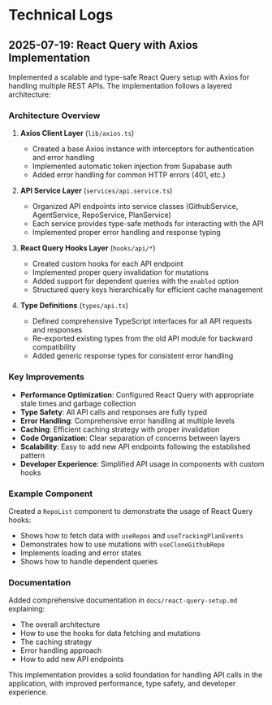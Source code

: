 # Technical Logs

## 2025-07-19: React Query with Axios Implementation

Implemented a scalable and type-safe React Query setup with Axios for handling multiple REST APIs. The implementation follows a layered architecture:

### Architecture Overview

1. **Axios Client Layer** (`lib/axios.ts`)
   - Created a base Axios instance with interceptors for authentication and error handling
   - Implemented automatic token injection from Supabase auth
   - Added error handling for common HTTP errors (401, etc.)

2. **API Service Layer** (`services/api.service.ts`)
   - Organized API endpoints into service classes (GithubService, AgentService, RepoService, PlanService)
   - Each service provides type-safe methods for interacting with the API
   - Implemented proper error handling and response typing

3. **React Query Hooks Layer** (`hooks/api/*`)
   - Created custom hooks for each API endpoint
   - Implemented proper query invalidation for mutations
   - Added support for dependent queries with the `enabled` option
   - Structured query keys hierarchically for efficient cache management

4. **Type Definitions** (`types/api.ts`)
   - Defined comprehensive TypeScript interfaces for all API requests and responses
   - Re-exported existing types from the old API module for backward compatibility
   - Added generic response types for consistent error handling

### Key Improvements

- **Performance Optimization**: Configured React Query with appropriate stale times and garbage collection
- **Type Safety**: All API calls and responses are fully typed
- **Error Handling**: Comprehensive error handling at multiple levels
- **Caching**: Efficient caching strategy with proper invalidation
- **Code Organization**: Clear separation of concerns between layers
- **Scalability**: Easy to add new API endpoints following the established pattern
- **Developer Experience**: Simplified API usage in components with custom hooks

### Example Component

Created a `RepoList` component to demonstrate the usage of React Query hooks:
- Shows how to fetch data with `useRepos` and `useTrackingPlanEvents`
- Demonstrates how to use mutations with `useCloneGithubRepo`
- Implements loading and error states
- Shows how to handle dependent queries

### Documentation

Added comprehensive documentation in `docs/react-query-setup.md` explaining:
- The overall architecture
- How to use the hooks for data fetching and mutations
- The caching strategy
- Error handling approach
- How to add new API endpoints

This implementation provides a solid foundation for handling API calls in the application, with improved performance, type safety, and developer experience.
